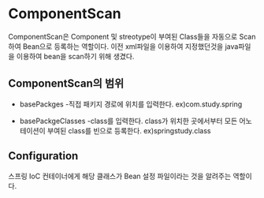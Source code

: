 # ComponentScan

ComponentScan은 Component 및 streotype이 부여된 Class들을 자동으로 Scan하여 Bean으로 등록하는 역할이다.
이전 xml파일을 이용하여 지정했던것을 java파일을 이용하여 bean을 scan하기 위해 생겼다.
<h2>ComponentScan의 범위</h2>

* basePackges -직접 패키지 경로에 위치를 입력한다. ex)com.study.spring

* basePackgeClasses -class를 입력한다. class가 위치한 곳에서부터 모든 어노테이션이 부여된 class를 빈으로 등록한다. ex)springstudy.class

<h2>Configuration</h2>

스프링 IoC 컨테이너에게 해당 클래스가 Bean 설정 파일이라는 것을 알려주는 역할이다.
